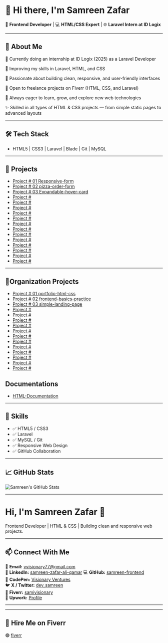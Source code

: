 # 👋 Hi there, I'm Samreen Zafar

🎯 **Frontend Developer** | 💻 **HTML/CSS Expert** | 🌐 **Laravel Intern at ID Logix**

---

## 🔎 About Me

🔭 Currently doing an internship at ID Logix (2025) as a Laravel Developer

🌱 Improving my skills in Laravel, HTML, and CSS

💬 Passionate about building clean, responsive, and user-friendly interfaces

💼 Open to freelance projects on Fiverr (HTML, CSS, and Laravel)

🧠 Always eager to learn, grow, and explore new web technologies

✨ Skilled in all types of HTML & CSS projects — from simple static pages to advanced layouts 

---

## 🛠️ Tech Stack

- HTML5 | CSS3 | Laravel | Blade | Git | MySQL

---

## 🚀 Projects

- [Project # 01 Responsive-form ](https://github.com/samreen-frontend/Responsive-form)
- [Project # 02 pizza-order-form ](https://github.com/samreen-frontend/pizza-order-form)
- [Project # 03 Expandable-hover-card ](https://github.com/samreen-frontend/Expandable-hover-card)
- [Project #  ]()
- [Project #  ]()
- [Project #  ]()
- [Project #  ]()
- [Project #  ]()
- [Project #  ]()
- [Project # ]()
- [Project # ]()
- [Project #  ]()
- [Project # ]()
- [Project #  ]()
- [Project #  ]()
- [Project # ]()

---

## 🚀Organization Projects

- [Project # 01 portfolio-html-css ](https://github.com/samreen-webstudio/portfolio-html-css)
- [Project # 02 frontend-basics-practice ](https://github.com/samreen-webstudio/frontend-basics-practice)
- [Project # 03 simple-landing-page ](https://github.com/samreen-webstudio/simple-landing-page)
- [Project #  ]()
- [Project #  ]()
- [Project #  ]()
- [Project #  ]()
- [Project # ]()
- [Project # ]()
- [Project #  ]()
- [Project # ]()
- [Project # ]()
- [Project # ]()
- [Project # ]()
- [Project #  ]()


## Documentations

- [HTML-Documentation ](https://github.com/samreen-frontend/HTML-Documentation)

---

## 🧠 Skills

- ✅ HTML5 / CSS3
- ✅ Laravel 
- ✅ MySQL / Git
- ✅ Responsive Web Design
- ✅ GitHub Collaboration
---

## 📈 GitHub Stats

![Samreen's GitHub Stats](https://github-readme-stats.vercel.app/api?username=samreen-frontend&show_icons=true&theme=default)

---

# Hi, I'm Samreen Zafar 👋

Frontend Developer | HTML & CSS | Building clean and responsive web projects.

---

## 📫 Connect With Me

📧 **Email:** [vvisionary77@gmail.com](mailto:vvisionary77@gmail.com)  
💼 **LinkedIn:** [samreen-zafar-ali-qamar](https://www.linkedin.com/in/samreen-zafar-ali-qamar-6b1a97371/) 
💻 **GitHub:** [samreen-frontend](https://github.com/samreen-frontend)  
🎨 **CodePen:** [Visionary Ventures](https://codepen.io/Visionary-Ventures/pens/public?cursor=ZD0wJm89MSZwPTEmdj04NDAzMDExNA==)  
🐦 **X / Twitter:** [dev_samreen](https://x.com/dev_samreen)  
🎯 **Fiverr:** [samivisionary](https://www.fiverr.com/samivisionary/buying?source=avatar_menu_profile)  
💼 **Upwork:** [Profile](https://www.upwork.com/freelancers/~01f2046f69f60b4bdb)


---
---

## 🎯 Hire Me on Fiverr

🟢 [fiverr]()
